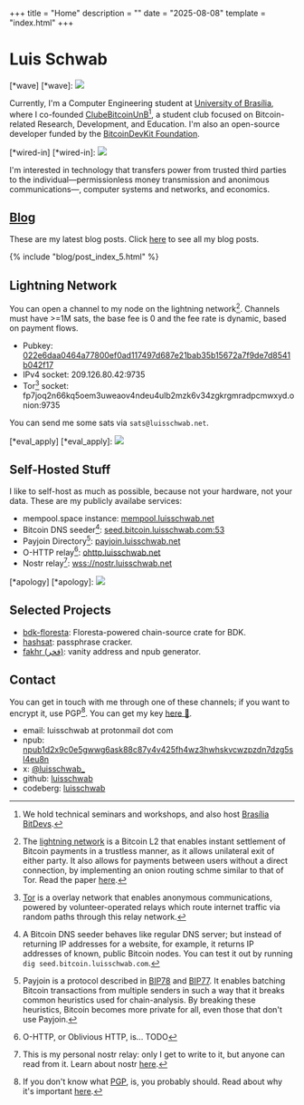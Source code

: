 +++
title = "Home"
description = ""
date = "2025-08-08"
template = "index.html"
+++

# Luis Schwab

[*wave]
[*wave]: ![](/img/wave.jpeg)

Currently, I'm a Computer Engineering student at [University of Brasília](https://ene.unb.br),
where I co-founded [ClubeBitcoinUnB](https://github.com/ClubeBitcoinUnB)[^clube-bitcoin-unb],
a student club focused on Bitcoin-related  Research, Development, and Education.
I'm also an open-source developer funded by the
[BitcoinDevKit Foundation](https://bitcoindevkit.org/foundation/grantees/#luis-schwab).

[^clube-bitcoin-unb]: We hold technical seminars and workshops, and also host [Brasília BitDevs](https://bitdevs.bsb.br).

[*wired-in]
[*wired-in]: ![](/img/wired-in.jpeg)

I'm interested in technology that transfers power from trusted third parties
to the individual—permissionless money transmission and anonimous communications—,
computer systems and networks, and economics.

## [Blog](/blog)

These are my latest blog posts. Click [here](/blog) to see all my blog posts.

{% include "blog/post_index_5.html" %}

## Lightning Network

You can open a channel to my node on the lightning network[^ln]. Channels must have >=1M sats,
the base fee is 0 and the fee rate is dynamic, based on payment flows.

- Pubkey: [022e6daa0464a77800ef0ad117497d687e21bab35b15672a7f9de7d8541b042f17](https://mempool.luisschwab.net/lightning/node/022e6daa0464a77800ef0ad117497d687e21bab35b15672a7f9de7d8541b042f17)
- IPv4 socket: 209.126.80.42:9735
- Tor[^tor] socket: fp7joq2n66kq5oem3uweaov4ndeu4ulb2mzk6v34zgkrgmradpcmwxyd.onion:9735

[^ln]:
    The [lightning network](https://river.com/learn/what-is-the-lightning-network/)
    is a Bitcoin L2 that enables instant settlement of Bitcoin
    payments in a trustless manner, as it allows unilateral exit of
    either party. It also allows for payments between users without a direct connection,
    by implementing an onion routing schme similar to that of Tor. Read the paper
    [here](https://lightning.network/lightning-network-paper.pdf).
[^tor]:
    [Tor](https://en.wikipedia.org/wiki/Tor_(network))
    is a overlay network that enables anonymous communications,
    powered by volunteer-operated relays which route internet traffic
    via random paths through this relay network.

You can send me some sats via `sats@luisschwab.net`.

[*eval_apply]
[*eval_apply]: ![](/img/eval-apply.webp)

## Self-Hosted Stuff

I like to self-host as much as possible, because not your hardware, not your data.
These are my publicly availabe services:

- mempool.space instance: [mempool.luisschwab.net](https://mempool.luisschwab.net)
- Bitcoin DNS seeder[^seed]: [seed.bitcoin.luisschwab.com:53](https://seed.bitcoin.luisschwab.com:53)
- Payjoin Directory[^payjoin]: [payjoin.luisschwab.net](https://payjoin.luisschwab.net)
- O-HTTP relay[^ohttp]: [ohttp.luisschwab.net](https://ohttp.luisschwab.net)
- Nostr relay[^nostr]: [wss://nostr.luisschwab.net](wss://nostr.luisschwab.net)

[^seed]:
    A Bitcoin DNS seeder behaves like regular DNS server;
    but instead of returning IP addresses for a website, for example,
    it returns IP addresses of known, public Bitcoin nodes.
    You can test it out by running `dig seed.bitcoin.luisschwab.com`.
[^payjoin]:
    Payjoin is a protocol described in [BIP78]() and [BIP77]().
    It enables batching Bitcoin transactions from multiple senders
    in such a way that it breaks common heuristics used for chain-analysis.
    By breaking these heuristics, Bitcoin becomes more private for all,
    even those that don't use Payjoin.
[^ohttp]:
    O-HTTP, or Oblivious HTTP, is... TODO
[^nostr]:
    This is my personal nostr relay: only I get to write to it,
    but anyone can read from it. Learn about nostr [here](https://nostr.com).

[*apology]
[*apology]: ![](/img/apology.webp)

## Selected Projects

- [bdk-floresta](https://github.com/luisschwab/bdk-floresta): Floresta-powered chain-source crate for BDK.
- [hashsat](https://github.com/luisschwab/hashsat): passphrase cracker.
- [fakhr (فخر)](https://github.com/luisschwab/fakhr): vanity address and npub generator.

## Contact

You can get in touch with me through one of these channels;
if you want to encrypt it, use PGP[^pgp]. You can get my key
[here 🔑](/pgp/FC43D25BEDD5EE7C.txt).

- email: luisschwab at protonmail dot com
- npub: [npub1d2x9c0e5gwwg6ask88c87y4v425fh4wz3hwhskvcwzpzdn7dzg5sl4eu8n](https://njump.me/npub1d2x9c0e5gwwg6ask88c87y4v425fh4wz3hwhskvcwzpzdn7dzg5sl4eu8n)
- x: [@luisschwab_](https://x.com/luisschwab_)
- github: [luisschwab](https://github.com/luisschwab)
- codeberg: [luisschwab](https://codeberg.org/luisschwab)

[^pgp]:
    If you don't know what [PGP](https://en.wikipedia.org/wiki/Pretty_Good_Privacy),
    is, you probably should. Read about why it's important
    [here](https://nakamotoinstitute.org/pt-br/library/porque-eu-escrevi-o-pgp/).
